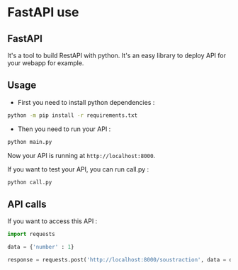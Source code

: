 # FastAPI use

## FastAPI

It's a tool to build RestAPI with python. It's an easy library to deploy API for your webapp for example.

## Usage

* First you need to install python dependencies :

```bash
python -m pip install -r requirements.txt
```

* Then you need to run your API :

```bash
python main.py
```

Now your API is running at `http://localhost:8000`.

If you want to test your API, you can run call.py :

```bash
python call.py
```

## API calls

If you want to access this API :

```python
import requests

data = {'number' : 1}

response = requests.post('http://localhost:8000/soustraction', data = data)
```
